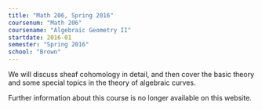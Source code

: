 ```yaml
---
title: "Math 206, Spring 2016"
coursenum: "Math 206"
coursename: "Algebraic Geometry II"
startdate: 2016-01
semester: "Spring 2016"
school: "Brown"
---
```


We will discuss sheaf cohomology in detail, and then cover the basic theory and some special topics in the theory of algebraic curves. 

Further information about this course is no longer available on this website.
